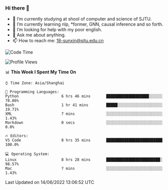 ### Hi there 👋

<!--
**sunxin000/sunxin000** is a ✨ _special_ ✨ repository because its `README.md` (this file) appears on your GitHub profile.

Here are some ideas to get you started:

- 🔭 I’m currently working on ...
- 🌱 I’m currently learning ...
- 👯 I’m looking to collaborate on ...
- 🤔 I’m looking for help with ...
- 💬 Ask me about ...
- 📫 How to reach me: ...
- 😄 Pronouns: ...
- ⚡ Fun fact: ...
-->
- 🏫 I’m currently studying at shool of computer and science of SJTU.
- 🌱 I’m currently learning nlp, \*former, GNN, causal inference and so forth.
- 🤔 I’m looking for help with my poor english.
- 💬 Ask me about anything.
- 📫 How to reach me: 18-sunxin@sjtu.edu.cn
<!--START_SECTION:waka-->
![Code Time](http://img.shields.io/badge/Code%20Time-204%20hrs%2052%20mins-blue)

![Profile Views](http://img.shields.io/badge/Profile%20Views-1-blue)

📊 **This Week I Spent My Time On** 

```text
⌚︎ Time Zone: Asia/Shanghai

💬 Programming Languages: 
Python                   6 hrs 46 mins       ███████████████████░░░░░░   78.86% 
Bash                     1 hr 41 mins        █████░░░░░░░░░░░░░░░░░░░░   19.71% 
XML                      7 mins              ░░░░░░░░░░░░░░░░░░░░░░░░░   1.43% 
Markdown                 0 secs              ░░░░░░░░░░░░░░░░░░░░░░░░░   0.0%

🔥 Editors: 
VS Code                  8 hrs 35 mins       █████████████████████████   100.0%

💻 Operating System: 
Linux                    8 hrs 28 mins       ████████████████████████░   98.57% 
Mac                      7 mins              ░░░░░░░░░░░░░░░░░░░░░░░░░   1.43%

```


 Last Updated on 14/06/2022 13:06:52 UTC
<!--END_SECTION:waka-->
